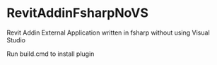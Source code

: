 # RevitAddinFsharpNoVS
Revit Addin External Application written in fsharp without using Visual Studio

Run build.cmd to install plugin
